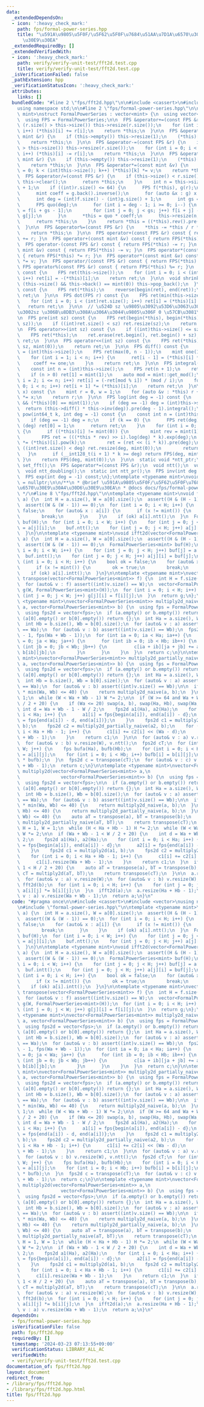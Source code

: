 ```yaml
---
data:
  _extendedDependsOn:
  - icon: ':heavy_check_mark:'
    path: fps/formal-power-series.hpp
    title: "\u591A\u9805\u5F0F/\u5F62\u5F0F\u7684\u51AA\u7D1A\u6570\u30E9\u30A4\u30D6\
      \u30E9\u30EA"
  _extendedRequiredBy: []
  _extendedVerifiedWith:
  - icon: ':heavy_check_mark:'
    path: verify/verify-unit-test/fft2d.test.cpp
    title: verify/verify-unit-test/fft2d.test.cpp
  _isVerificationFailed: false
  _pathExtension: hpp
  _verificationStatusIcon: ':heavy_check_mark:'
  attributes:
    links: []
  bundledCode: "#line 2 \"fps/fft2d.hpp\"\n\n#include <cassert>\n#include <vector>\n\
    using namespace std;\n\n#line 2 \"fps/formal-power-series.hpp\"\n\ntemplate <typename\
    \ mint>\nstruct FormalPowerSeries : vector<mint> {\n  using vector<mint>::vector;\n\
    \  using FPS = FormalPowerSeries;\n\n  FPS &operator+=(const FPS &r) {\n    if\
    \ (r.size() > this->size()) this->resize(r.size());\n    for (int i = 0; i < (int)r.size();\
    \ i++) (*this)[i] += r[i];\n    return *this;\n  }\n\n  FPS &operator+=(const\
    \ mint &r) {\n    if (this->empty()) this->resize(1);\n    (*this)[0] += r;\n\
    \    return *this;\n  }\n\n  FPS &operator-=(const FPS &r) {\n    if (r.size()\
    \ > this->size()) this->resize(r.size());\n    for (int i = 0; i < (int)r.size();\
    \ i++) (*this)[i] -= r[i];\n    return *this;\n  }\n\n  FPS &operator-=(const\
    \ mint &r) {\n    if (this->empty()) this->resize(1);\n    (*this)[0] -= r;\n\
    \    return *this;\n  }\n\n  FPS &operator*=(const mint &v) {\n    for (int k\
    \ = 0; k < (int)this->size(); k++) (*this)[k] *= v;\n    return *this;\n  }\n\n\
    \  FPS &operator/=(const FPS &r) {\n    if (this->size() < r.size()) {\n     \
    \ this->clear();\n      return *this;\n    }\n    int n = this->size() - r.size()\
    \ + 1;\n    if ((int)r.size() <= 64) {\n      FPS f(*this), g(r);\n      g.shrink();\n\
    \      mint coeff = g.back().inverse();\n      for (auto &x : g) x *= coeff;\n\
    \      int deg = (int)f.size() - (int)g.size() + 1;\n      int gs = g.size();\n\
    \      FPS quo(deg);\n      for (int i = deg - 1; i >= 0; i--) {\n        quo[i]\
    \ = f[i + gs - 1];\n        for (int j = 0; j < gs; j++) f[i + j] -= quo[i] *\
    \ g[j];\n      }\n      *this = quo * coeff;\n      this->resize(n, mint(0));\n\
    \      return *this;\n    }\n    return *this = ((*this).rev().pre(n) * r.rev().inv(n)).pre(n).rev();\n\
    \  }\n\n  FPS &operator%=(const FPS &r) {\n    *this -= *this / r * r;\n    shrink();\n\
    \    return *this;\n  }\n\n  FPS operator+(const FPS &r) const { return FPS(*this)\
    \ += r; }\n  FPS operator+(const mint &v) const { return FPS(*this) += v; }\n\
    \  FPS operator-(const FPS &r) const { return FPS(*this) -= r; }\n  FPS operator-(const\
    \ mint &v) const { return FPS(*this) -= v; }\n  FPS operator*(const FPS &r) const\
    \ { return FPS(*this) *= r; }\n  FPS operator*(const mint &v) const { return FPS(*this)\
    \ *= v; }\n  FPS operator/(const FPS &r) const { return FPS(*this) /= r; }\n \
    \ FPS operator%(const FPS &r) const { return FPS(*this) %= r; }\n  FPS operator-()\
    \ const {\n    FPS ret(this->size());\n    for (int i = 0; i < (int)this->size();\
    \ i++) ret[i] = -(*this)[i];\n    return ret;\n  }\n\n  void shrink() {\n    while\
    \ (this->size() && this->back() == mint(0)) this->pop_back();\n  }\n\n  FPS rev()\
    \ const {\n    FPS ret(*this);\n    reverse(begin(ret), end(ret));\n    return\
    \ ret;\n  }\n\n  FPS dot(FPS r) const {\n    FPS ret(min(this->size(), r.size()));\n\
    \    for (int i = 0; i < (int)ret.size(); i++) ret[i] = (*this)[i] * r[i];\n \
    \   return ret;\n  }\n\n  // \u524D sz \u9805\u3092\u53D6\u3063\u3066\u304F\u308B\
    \u3002sz \u306B\u8DB3\u308A\u306A\u3044\u9805\u306F 0 \u57CB\u3081\u3059\u308B\
    \n  FPS pre(int sz) const {\n    FPS ret(begin(*this), begin(*this) + min((int)this->size(),\
    \ sz));\n    if ((int)ret.size() < sz) ret.resize(sz);\n    return ret;\n  }\n\
    \n  FPS operator>>(int sz) const {\n    if ((int)this->size() <= sz) return {};\n\
    \    FPS ret(*this);\n    ret.erase(ret.begin(), ret.begin() + sz);\n    return\
    \ ret;\n  }\n\n  FPS operator<<(int sz) const {\n    FPS ret(*this);\n    ret.insert(ret.begin(),\
    \ sz, mint(0));\n    return ret;\n  }\n\n  FPS diff() const {\n    const int n\
    \ = (int)this->size();\n    FPS ret(max(0, n - 1));\n    mint one(1), coeff(1);\n\
    \    for (int i = 1; i < n; i++) {\n      ret[i - 1] = (*this)[i] * coeff;\n \
    \     coeff += one;\n    }\n    return ret;\n  }\n\n  FPS integral() const {\n\
    \    const int n = (int)this->size();\n    FPS ret(n + 1);\n    ret[0] = mint(0);\n\
    \    if (n > 0) ret[1] = mint(1);\n    auto mod = mint::get_mod();\n    for (int\
    \ i = 2; i <= n; i++) ret[i] = (-ret[mod % i]) * (mod / i);\n    for (int i =\
    \ 0; i < n; i++) ret[i + 1] *= (*this)[i];\n    return ret;\n  }\n\n  mint eval(mint\
    \ x) const {\n    mint r = 0, w = 1;\n    for (auto &v : *this) r += w * v, w\
    \ *= x;\n    return r;\n  }\n\n  FPS log(int deg = -1) const {\n    assert(!(*this).empty()\
    \ && (*this)[0] == mint(1));\n    if (deg == -1) deg = (int)this->size();\n  \
    \  return (this->diff() * this->inv(deg)).pre(deg - 1).integral();\n  }\n\n  FPS\
    \ pow(int64_t k, int deg = -1) const {\n    const int n = (int)this->size();\n\
    \    if (deg == -1) deg = n;\n    if (k == 0) {\n      FPS ret(deg);\n      if\
    \ (deg) ret[0] = 1;\n      return ret;\n    }\n    for (int i = 0; i < n; i++)\
    \ {\n      if ((*this)[i] != mint(0)) {\n        mint rev = mint(1) / (*this)[i];\n\
    \        FPS ret = (((*this * rev) >> i).log(deg) * k).exp(deg);\n        ret\
    \ *= (*this)[i].pow(k);\n        ret = (ret << (i * k)).pre(deg);\n        if\
    \ ((int)ret.size() < deg) ret.resize(deg, mint(0));\n        return ret;\n   \
    \   }\n      if (__int128_t(i + 1) * k >= deg) return FPS(deg, mint(0));\n   \
    \ }\n    return FPS(deg, mint(0));\n  }\n\n  static void *ntt_ptr;\n  static void\
    \ set_fft();\n  FPS &operator*=(const FPS &r);\n  void ntt();\n  void intt();\n\
    \  void ntt_doubling();\n  static int ntt_pr();\n  FPS inv(int deg = -1) const;\n\
    \  FPS exp(int deg = -1) const;\n};\ntemplate <typename mint>\nvoid *FormalPowerSeries<mint>::ntt_ptr\
    \ = nullptr;\n\n/**\n * @brief \u591A\u9805\u5F0F/\u5F62\u5F0F\u7684\u51AA\u7D1A\
    \u6570\u30E9\u30A4\u30D6\u30E9\u30EA\n * @docs docs/fps/formal-power-series.md\n\
    \ */\n#line 8 \"fps/fft2d.hpp\"\n\ntemplate <typename mint>\nvoid fft2d(vector<FormalPowerSeries<mint>>&\
    \ a) {\n  int H = a.size(), W = a[0].size();\n  assert((H & (H - 1)) == 0);\n\
    \  assert((W & (W - 1)) == 0);\n  for (int i = 0; i < H; i++) {\n    bool ok =\
    \ false;\n    for (auto& x : a[i]) {\n      if (x != mint()) {\n        ok = true;\n\
    \        break;\n      }\n    }\n    if (ok) a[i].ntt();\n  }\n  FormalPowerSeries<mint>\
    \ buf(H);\n  for (int i = 0; i < W; i++) {\n    for (int j = 0; j < H; j++) buf[j]\
    \ = a[j][i];\n    buf.ntt();\n    for (int j = 0; j < H; j++) a[j][i] = buf[j];\n\
    \  }\n}\n\ntemplate <typename mint>\nvoid ifft2d(vector<FormalPowerSeries<mint>>&\
    \ a) {\n  int H = a.size(), W = a[0].size();\n  assert((H & (H - 1)) == 0);\n\
    \  assert((W & (W - 1)) == 0);\n  FormalPowerSeries<mint> buf(H);\n  for (int\
    \ i = 0; i < W; i++) {\n    for (int j = 0; j < H; j++) buf[j] = a[j][i];\n  \
    \  buf.intt();\n    for (int j = 0; j < H; j++) a[j][i] = buf[j];\n  }\n  for\
    \ (int i = 0; i < H; i++) {\n    bool ok = false;\n    for (auto& x : a[i]) {\n\
    \      if (x != mint()) {\n        ok = true;\n        break;\n      }\n    }\n\
    \    if (ok) a[i].intt();\n  }\n}\n\ntemplate <typename mint>\nvector<FormalPowerSeries<mint>>\
    \ transpose(vector<FormalPowerSeries<mint>> f) {\n  int H = f.size(), W = f[0].size();\n\
    \  for (auto& v : f) assert((int)v.size() == W);\n  vector<FormalPowerSeries<mint>>\
    \ g(W, FormalPowerSeries<mint>(H));\n  for (int i = 0; i < H; i++) {\n    for\
    \ (int j = 0; j < W; j++) g[j][i] = f[i][j];\n  }\n  return g;\n};\n\ntemplate\
    \ <typename mint>\nvector<FormalPowerSeries<mint>> multiply2d_naive(\n    vector<FormalPowerSeries<mint>>\
    \ a, vector<FormalPowerSeries<mint>> b) {\n  using fps = FormalPowerSeries<mint>;\n\
    \  using fps2d = vector<fps>;\n  if (a.empty() or b.empty()) return {};\n  if\
    \ (a[0].empty() or b[0].empty()) return {};\n  int Ha = a.size(), Wa = a[0].size();\n\
    \  int Hb = b.size(), Wb = b[0].size();\n  for (auto& v : a) assert((int)v.size()\
    \ == Wa);\n  for (auto& v : b) assert((int)v.size() == Wb);\n  fps2d c(Ha + Hb\
    \ - 1, fps(Wa + Wb - 1));\n  for (int ia = 0; ia < Ha; ia++) {\n    for (int ja\
    \ = 0; ja < Wa; ja++) {\n      for (int ib = 0; ib < Hb; ib++) {\n        for\
    \ (int jb = 0; jb < Wb; jb++) {\n          c[ia + ib][ja + jb] += a[ia][ja] *\
    \ b[ib][jb];\n        }\n      }\n    }\n  }\n  return c;\n}\n\ntemplate <typename\
    \ mint>\nvector<FormalPowerSeries<mint>> multiply2d_partially_naive(\n    vector<FormalPowerSeries<mint>>\
    \ a, vector<FormalPowerSeries<mint>> b) {\n  using fps = FormalPowerSeries<mint>;\n\
    \  using fps2d = vector<fps>;\n  if (a.empty() or b.empty()) return {};\n  if\
    \ (a[0].empty() or b[0].empty()) return {};\n  int Ha = a.size(), Wa = a[0].size();\n\
    \  int Hb = b.size(), Wb = b[0].size();\n  for (auto& v : a) assert((int)v.size()\
    \ == Wa);\n  for (auto& v : b) assert((int)v.size() == Wb);\n\n  if (min(Ha, Hb)\
    \ * min(Wa, Wb) <= 40) {\n    return multiply2d_naive(a, b);\n  }\n\n  int W =\
    \ 1;\n  while (W < Wa + Wb - 1) W *= 2;\n\n  if (W >= 64 and Wa + Wb - 1 <= W\
    \ / 2 + 20) {\n    if (Wa <= 20) swap(a, b), swap(Ha, Hb), swap(Wa, Wb);\n   \
    \ int d = Wa + Wb - 1 - W / 2;\n    fps2d a1(Ha), a2(Ha);\n    for (int i = 0;\
    \ i < Ha; i++) {\n      a1[i] = fps{begin(a[i]), end(a[i]) - d};\n      a2[i]\
    \ = fps{end(a[i]) - d, end(a[i])};\n    }\n    fps2d c1 = multiply2d_partially_naive(a1,\
    \ b);\n    fps2d c2 = multiply2d_partially_naive(a2, b);\n    for (int i = 0;\
    \ i < Ha + Hb - 1; i++) {\n      c1[i] += c2[i] << (Wa - d);\n      c1[i].resize(Wa\
    \ + Wb - 1);\n    }\n    return c1;\n  }\n\n  for (auto& v : a) v.resize(W), v.ntt();\n\
    \  for (auto& v : b) v.resize(W), v.ntt();\n  fps2d cT;\n  for (int j = 0; j <\
    \ W; j++) {\n    fps bufa(Ha), bufb(Hb);\n    for (int i = 0; i < Ha; i++) bufa[i]\
    \ = a[i][j];\n    for (int i = 0; i < Hb; i++) bufb[i] = b[i][j];\n    cT.push_back(bufa\
    \ * bufb);\n  }\n  fps2d c = transpose(cT);\n  for (auto& v : c) v.intt(), v.resize(Wa\
    \ + Wb - 1);\n  return c;\n}\n\ntemplate <typename mint>\nvector<FormalPowerSeries<mint>>\
    \ multiply2d(vector<FormalPowerSeries<mint>> a,\n                            \
    \               vector<FormalPowerSeries<mint>> b) {\n  using fps = FormalPowerSeries<mint>;\n\
    \  using fps2d = vector<fps>;\n\n  if (a.empty() or b.empty()) return {};\n  if\
    \ (a[0].empty() or b[0].empty()) return {};\n  int Ha = a.size(), Wa = a[0].size();\n\
    \  int Hb = b.size(), Wb = b[0].size();\n  for (auto& v : a) assert((int)v.size()\
    \ == Wa);\n  for (auto& v : b) assert((int)v.size() == Wb);\n\n  if (min(Ha, Hb)\
    \ * min(Wa, Wb) <= 40) {\n    return multiply2d_naive(a, b);\n  }\n  if (min(Ha,\
    \ Hb) <= 40) {\n    return multiply2d_partially_naive(a, b);\n  }\n  if (min(Wa,\
    \ Wb) <= 40) {\n    auto aT = transpose(a), bT = transpose(b);\n    auto cT =\
    \ multiply2d_partially_naive(aT, bT);\n    return transpose(cT);\n  }\n\n  int\
    \ H = 1, W = 1;\n  while (H < Ha + Hb - 1) H *= 2;\n  while (W < Wa + Wb - 1)\
    \ W *= 2;\n\n  if (Wa + Wb - 1 < W / 2 + 20) {\n    int d = Wa + Wb - 1 - W /\
    \ 2;\n    fps2d a1(Ha), a2(Ha);\n    for (int i = 0; i < Ha; i++) {\n      a1[i]\
    \ = fps{begin(a[i]), end(a[i]) - d};\n      a2[i] = fps{end(a[i]) - d, end(a[i])};\n\
    \    }\n    fps2d c1 = multiply2d(a1, b);\n    fps2d c2 = multiply2d(a2, b);\n\
    \    for (int i = 0; i < Ha + Hb - 1; i++) {\n      c1[i] += c2[i] << (Wa - d);\n\
    \      c1[i].resize(Wa + Wb - 1);\n    }\n    return c1;\n  }\n  if (Ha + Hb -\
    \ 1 < H / 2 + 20) {\n    auto aT = transpose(a), bT = transpose(b);\n    auto\
    \ cT = multiply2d(aT, bT);\n    return transpose(cT);\n  }\n\n  a.resize(H), b.resize(H);\n\
    \  for (auto& v : a) v.resize(W);\n  for (auto& v : b) v.resize(W);\n  fft2d(a),\
    \ fft2d(b);\n  for (int i = 0; i < H; i++) {\n    for (int j = 0; j < W; j++)\
    \ a[i][j] *= b[i][j];\n  }\n  ifft2d(a);\n  a.resize(Ha + Hb - 1);\n  for (auto&\
    \ v : a) v.resize(Wa + Wb - 1);\n  return a;\n}\n"
  code: "#pragma once\n\n#include <cassert>\n#include <vector>\nusing namespace std;\n\
    \n#include \"formal-power-series.hpp\"\n\ntemplate <typename mint>\nvoid fft2d(vector<FormalPowerSeries<mint>>&\
    \ a) {\n  int H = a.size(), W = a[0].size();\n  assert((H & (H - 1)) == 0);\n\
    \  assert((W & (W - 1)) == 0);\n  for (int i = 0; i < H; i++) {\n    bool ok =\
    \ false;\n    for (auto& x : a[i]) {\n      if (x != mint()) {\n        ok = true;\n\
    \        break;\n      }\n    }\n    if (ok) a[i].ntt();\n  }\n  FormalPowerSeries<mint>\
    \ buf(H);\n  for (int i = 0; i < W; i++) {\n    for (int j = 0; j < H; j++) buf[j]\
    \ = a[j][i];\n    buf.ntt();\n    for (int j = 0; j < H; j++) a[j][i] = buf[j];\n\
    \  }\n}\n\ntemplate <typename mint>\nvoid ifft2d(vector<FormalPowerSeries<mint>>&\
    \ a) {\n  int H = a.size(), W = a[0].size();\n  assert((H & (H - 1)) == 0);\n\
    \  assert((W & (W - 1)) == 0);\n  FormalPowerSeries<mint> buf(H);\n  for (int\
    \ i = 0; i < W; i++) {\n    for (int j = 0; j < H; j++) buf[j] = a[j][i];\n  \
    \  buf.intt();\n    for (int j = 0; j < H; j++) a[j][i] = buf[j];\n  }\n  for\
    \ (int i = 0; i < H; i++) {\n    bool ok = false;\n    for (auto& x : a[i]) {\n\
    \      if (x != mint()) {\n        ok = true;\n        break;\n      }\n    }\n\
    \    if (ok) a[i].intt();\n  }\n}\n\ntemplate <typename mint>\nvector<FormalPowerSeries<mint>>\
    \ transpose(vector<FormalPowerSeries<mint>> f) {\n  int H = f.size(), W = f[0].size();\n\
    \  for (auto& v : f) assert((int)v.size() == W);\n  vector<FormalPowerSeries<mint>>\
    \ g(W, FormalPowerSeries<mint>(H));\n  for (int i = 0; i < H; i++) {\n    for\
    \ (int j = 0; j < W; j++) g[j][i] = f[i][j];\n  }\n  return g;\n};\n\ntemplate\
    \ <typename mint>\nvector<FormalPowerSeries<mint>> multiply2d_naive(\n    vector<FormalPowerSeries<mint>>\
    \ a, vector<FormalPowerSeries<mint>> b) {\n  using fps = FormalPowerSeries<mint>;\n\
    \  using fps2d = vector<fps>;\n  if (a.empty() or b.empty()) return {};\n  if\
    \ (a[0].empty() or b[0].empty()) return {};\n  int Ha = a.size(), Wa = a[0].size();\n\
    \  int Hb = b.size(), Wb = b[0].size();\n  for (auto& v : a) assert((int)v.size()\
    \ == Wa);\n  for (auto& v : b) assert((int)v.size() == Wb);\n  fps2d c(Ha + Hb\
    \ - 1, fps(Wa + Wb - 1));\n  for (int ia = 0; ia < Ha; ia++) {\n    for (int ja\
    \ = 0; ja < Wa; ja++) {\n      for (int ib = 0; ib < Hb; ib++) {\n        for\
    \ (int jb = 0; jb < Wb; jb++) {\n          c[ia + ib][ja + jb] += a[ia][ja] *\
    \ b[ib][jb];\n        }\n      }\n    }\n  }\n  return c;\n}\n\ntemplate <typename\
    \ mint>\nvector<FormalPowerSeries<mint>> multiply2d_partially_naive(\n    vector<FormalPowerSeries<mint>>\
    \ a, vector<FormalPowerSeries<mint>> b) {\n  using fps = FormalPowerSeries<mint>;\n\
    \  using fps2d = vector<fps>;\n  if (a.empty() or b.empty()) return {};\n  if\
    \ (a[0].empty() or b[0].empty()) return {};\n  int Ha = a.size(), Wa = a[0].size();\n\
    \  int Hb = b.size(), Wb = b[0].size();\n  for (auto& v : a) assert((int)v.size()\
    \ == Wa);\n  for (auto& v : b) assert((int)v.size() == Wb);\n\n  if (min(Ha, Hb)\
    \ * min(Wa, Wb) <= 40) {\n    return multiply2d_naive(a, b);\n  }\n\n  int W =\
    \ 1;\n  while (W < Wa + Wb - 1) W *= 2;\n\n  if (W >= 64 and Wa + Wb - 1 <= W\
    \ / 2 + 20) {\n    if (Wa <= 20) swap(a, b), swap(Ha, Hb), swap(Wa, Wb);\n   \
    \ int d = Wa + Wb - 1 - W / 2;\n    fps2d a1(Ha), a2(Ha);\n    for (int i = 0;\
    \ i < Ha; i++) {\n      a1[i] = fps{begin(a[i]), end(a[i]) - d};\n      a2[i]\
    \ = fps{end(a[i]) - d, end(a[i])};\n    }\n    fps2d c1 = multiply2d_partially_naive(a1,\
    \ b);\n    fps2d c2 = multiply2d_partially_naive(a2, b);\n    for (int i = 0;\
    \ i < Ha + Hb - 1; i++) {\n      c1[i] += c2[i] << (Wa - d);\n      c1[i].resize(Wa\
    \ + Wb - 1);\n    }\n    return c1;\n  }\n\n  for (auto& v : a) v.resize(W), v.ntt();\n\
    \  for (auto& v : b) v.resize(W), v.ntt();\n  fps2d cT;\n  for (int j = 0; j <\
    \ W; j++) {\n    fps bufa(Ha), bufb(Hb);\n    for (int i = 0; i < Ha; i++) bufa[i]\
    \ = a[i][j];\n    for (int i = 0; i < Hb; i++) bufb[i] = b[i][j];\n    cT.push_back(bufa\
    \ * bufb);\n  }\n  fps2d c = transpose(cT);\n  for (auto& v : c) v.intt(), v.resize(Wa\
    \ + Wb - 1);\n  return c;\n}\n\ntemplate <typename mint>\nvector<FormalPowerSeries<mint>>\
    \ multiply2d(vector<FormalPowerSeries<mint>> a,\n                            \
    \               vector<FormalPowerSeries<mint>> b) {\n  using fps = FormalPowerSeries<mint>;\n\
    \  using fps2d = vector<fps>;\n\n  if (a.empty() or b.empty()) return {};\n  if\
    \ (a[0].empty() or b[0].empty()) return {};\n  int Ha = a.size(), Wa = a[0].size();\n\
    \  int Hb = b.size(), Wb = b[0].size();\n  for (auto& v : a) assert((int)v.size()\
    \ == Wa);\n  for (auto& v : b) assert((int)v.size() == Wb);\n\n  if (min(Ha, Hb)\
    \ * min(Wa, Wb) <= 40) {\n    return multiply2d_naive(a, b);\n  }\n  if (min(Ha,\
    \ Hb) <= 40) {\n    return multiply2d_partially_naive(a, b);\n  }\n  if (min(Wa,\
    \ Wb) <= 40) {\n    auto aT = transpose(a), bT = transpose(b);\n    auto cT =\
    \ multiply2d_partially_naive(aT, bT);\n    return transpose(cT);\n  }\n\n  int\
    \ H = 1, W = 1;\n  while (H < Ha + Hb - 1) H *= 2;\n  while (W < Wa + Wb - 1)\
    \ W *= 2;\n\n  if (Wa + Wb - 1 < W / 2 + 20) {\n    int d = Wa + Wb - 1 - W /\
    \ 2;\n    fps2d a1(Ha), a2(Ha);\n    for (int i = 0; i < Ha; i++) {\n      a1[i]\
    \ = fps{begin(a[i]), end(a[i]) - d};\n      a2[i] = fps{end(a[i]) - d, end(a[i])};\n\
    \    }\n    fps2d c1 = multiply2d(a1, b);\n    fps2d c2 = multiply2d(a2, b);\n\
    \    for (int i = 0; i < Ha + Hb - 1; i++) {\n      c1[i] += c2[i] << (Wa - d);\n\
    \      c1[i].resize(Wa + Wb - 1);\n    }\n    return c1;\n  }\n  if (Ha + Hb -\
    \ 1 < H / 2 + 20) {\n    auto aT = transpose(a), bT = transpose(b);\n    auto\
    \ cT = multiply2d(aT, bT);\n    return transpose(cT);\n  }\n\n  a.resize(H), b.resize(H);\n\
    \  for (auto& v : a) v.resize(W);\n  for (auto& v : b) v.resize(W);\n  fft2d(a),\
    \ fft2d(b);\n  for (int i = 0; i < H; i++) {\n    for (int j = 0; j < W; j++)\
    \ a[i][j] *= b[i][j];\n  }\n  ifft2d(a);\n  a.resize(Ha + Hb - 1);\n  for (auto&\
    \ v : a) v.resize(Wa + Wb - 1);\n  return a;\n}\n"
  dependsOn:
  - fps/formal-power-series.hpp
  isVerificationFile: false
  path: fps/fft2d.hpp
  requiredBy: []
  timestamp: '2024-03-23 07:13:55+09:00'
  verificationStatus: LIBRARY_ALL_AC
  verifiedWith:
  - verify/verify-unit-test/fft2d.test.cpp
documentation_of: fps/fft2d.hpp
layout: document
redirect_from:
- /library/fps/fft2d.hpp
- /library/fps/fft2d.hpp.html
title: fps/fft2d.hpp
---
```

